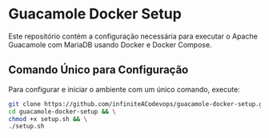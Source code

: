 # Guacamole Docker Setup

Este repositório contém a configuração necessária para executar o Apache Guacamole com MariaDB usando Docker e Docker Compose.

## Comando Único para Configuração

Para configurar e iniciar o ambiente com um único comando, execute:

```bash
git clone https://github.com/infiniteACodevops/guacamole-docker-setup.git && \
cd guacamole-docker-setup && \
chmod +x setup.sh && \
./setup.sh
